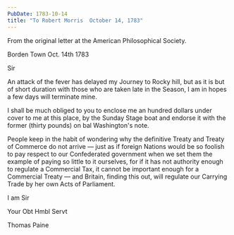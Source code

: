 ```yaml
---
PubDate: 1783-10-14
title: "To Robert Morris  October 14, 1783"
---
```


   From the original letter at the American Philosophical Society.

   Borden Town Oct. 14th 1783
   
   Sir

   An attack of the fever has delayed my Journey to Rocky hill, but as it is 
   but of short duration with those who are taken late in the Season, I am in 
   hopes a few days will terminate mine.
   
   I shall be much obliged to you to enclose me an hundred dollars 
   under cover to me at this place, by the Sunday Stage boat and 
   endorse it with the former (thirty pounds) on bal Washington's note.
   
   People keep in the habit of wondering why the definitive Treaty 
   and Treaty of Commerce do not arrive &mdash; just as if foreign 
   Nations would be so foolish to pay respect to our Confederated 
   government when we set them the example of paying so little 
   to it ourselves, for if it has not authority enough to regulate a 
   Commercial Tax, it cannot be important enough for a Commercial 
   Treaty &mdash; and Britain, finding this out, will regulate our Carrying 
   Trade by her own Acts of Parliament.
   
   I am Sir
   
   Your Obt Hmbl Servt
   
   Thomas Paine


